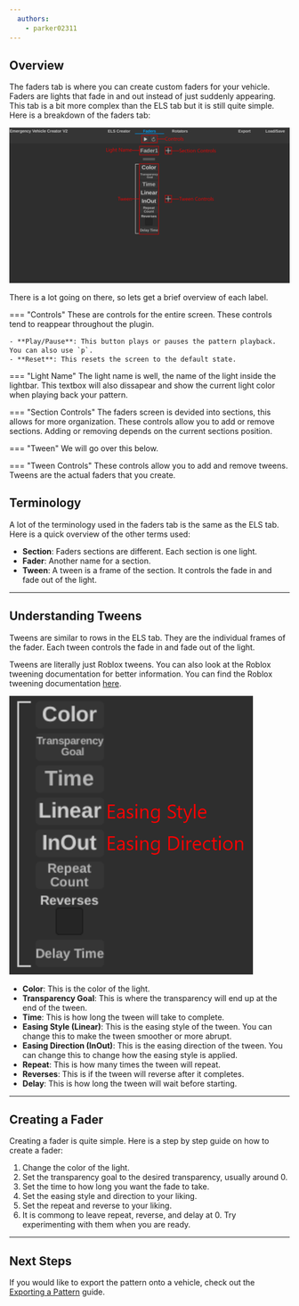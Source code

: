 ```yaml
---
  authors:
    - parker02311
---
```


## Overview

The faders tab is where you can create custom faders for your vehicle. Faders are lights that fade in and out 
instead of just suddenly appearing. This tab is a bit more complex than the ELS tab but it is still quite simple.
Here is a breakdown of the faders tab:

![Faders Overview](../assets/img/Faders-Overview.png)

There is a lot going on there, so lets get a brief overview of each label.

=== "Controls"
	These are controls for the entire screen. These controls tend to reappear throughout the plugin.

	- **Play/Pause**: This button plays or pauses the pattern playback. You can also use `p`.
	- **Reset**: This resets the screen to the default state.

=== "Light Name"
	The light name is well, the name of the light inside the lightbar. This textbox will also dissapear and show the
	current light color when playing back your pattern.

=== "Section Controls"
	The faders screen is devided into sections, this allows for more organization.
	These controls allow you to add or remove sections.
	Adding or removing depends on the current sections position.

=== "Tween"
	We will go over this below.

=== "Tween Controls"
	These controls allow you to add and remove tweens.
	Tweens are the actual faders that you create.

## Terminology

A lot of the terminology used in the faders tab is the same as the ELS tab. Here is a quick overview of the other terms used:

- **Section**: Faders sections are different. Each section is one light.
- **Fader**: Another name for a section.
- **Tween**: A tween is a frame of the section. It controls the fade in and fade out of the light.

---

## Understanding Tweens

Tweens are similar to rows in the ELS tab. They are the individual frames of the fader. Each tween controls the fade in and fade out of the light.

Tweens are literally just Roblox tweens. You can also look at the Roblox tweening documentation for better information.
You can find the Roblox tweening documentation [here](https://create.roblox.com/docs/reference/engine/datatypes/TweenInfo).

![Tween Overview](../assets/img/Tween-Overview.png)

- **Color**: This is the color of the light.
- **Transparency Goal**: This is where the transparency will end up at the end of the tween.
- **Time**: This is how long the tween will take to complete.
- **Easing Style (Linear)**: This is the easing style of the tween. You can change this to make the tween smoother or more abrupt.
- **Easing Direction (InOut)**: This is the easing direction of the tween. You can change this to change how the easing style is applied.
- **Repeat**: This is how many times the tween will repeat. 
- **Reverses**: This is if the tween will reverse after it completes.
- **Delay**: This is how long the tween will wait before starting.

---

## Creating a Fader

Creating a fader is quite simple. Here is a step by step guide on how to create a fader:

1. Change the color of the light.
2. Set the transparency goal to the desired transparency, usually around 0.
3. Set the time to how long you want the fade to take.
4. Set the easing style and direction to your liking.
5. Set the repeat and reverse to your liking.
6. It is commong to leave repeat, reverse, and delay at 0. Try experimenting with them when you are ready.

---

## Next Steps

If you would like to export the pattern onto a vehicle, check out the [Exporting a Pattern](./exporting.md) guide.